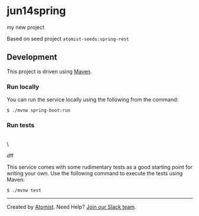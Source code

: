 # jun14spring
my new project

Based on seed project `atomist-seeds:spring-rest`

## Development

This project is driven using [Maven][mvn].

[mvn]: https://maven.apache.org/ (Maven)



### Run locally



You can run the service locally using the following from the command:

```
$ ./mvnw spring-boot:run
```



### Run tests


\
\










dff








This service comes with some rudimentary tests as a good starting
point for writing your own.  Use the following command to execute the
tests using Maven:



```
$ ./mvnw test
```





---

Created by [Atomist][atomist].
Need Help?  [Join our Slack team][slack].

[atomist]: https://www.atomist.com/ (Atomist - How Teams Deliver Software)
[slack]: https://join.atomist.com/ (Atomist Community Slack Workspace)
